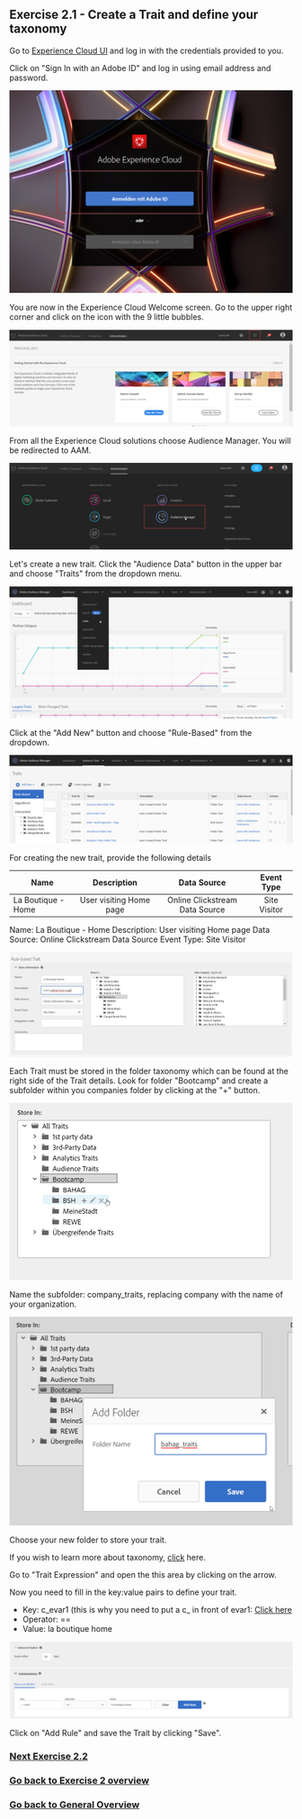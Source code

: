 ## Exercise 2.1 - Create a Trait and define your taxonomy

Go to [Experience Cloud UI](https://experiencecloud.adobe.com) and log in with the credentials provided to you. 

Click on "Sign In with an Adobe ID" and log in using email address and password.

![Data Ingestion](./images/login.png)

You are now in the Experience Cloud Welcome screen. Go to the upper right corner and click on the icon with the 9 little bubbles.

![Data Ingestion](./images/welcome.png)

From all the Experience Cloud solutions choose Audience Manager. You will be redirected to AAM.

![Data Ingestion](./images/aam-icon.png)

Let's create a new trait. Click the "Audience Data" button in the upper bar and choose "Traits" from the dropdown menu.

![Data Ingestion](./images/traits1.png)

Click at the "Add New" button and choose "Rule-Based" from the dropdown. 

![Data Ingestion](./images/traits2.png)

For creating the new trait, provide the following details


| Name              | Description     | Data Source  | Event Type |
| ----------------- |:-------------:| :-----------------:| :--------:|
| La Boutique - Home         | User visiting Home page          | Online Clickstream Data Source         | Site Visitor     |


Name: La Boutique - Home
Description: User visiting Home page
Data Source: Online Clickstream Data Source
Event Type: Site Visitor

![Data Ingestion](./images/traits3.png)

Each Trait must be stored in the folder taxonomy which can be found at the right side of the Trait details. Look for folder "Bootcamp" and create a subfolder within you companies folder by clicking at the "+" button. 

![Data Ingestion](./images/traits4.png)

Name the subfolder: company_traits, replacing company with the name of your organization.

![Data Ingestion](./images/traits5.1.png)

Choose your new folder to store your trait.

If you wish to learn more about taxonomy, [click](https://marketing.adobe.com/resources/help/en_US/aam/c_common_taxonomy_about.html)  here.

Go to "Trait Expression" and open the this area by clicking on the arrow.

Now you need to fill in the key:value pairs to define your trait.

- Key: c_evar1 (this is why you need to put a c_ in front of evar1: [Click here](https://marketing.adobe.com/resources/help/en_US/aam/r_tb_variable_prefixes.html) 
- Operator: == 
- Value: la boutique home

![Data Ingestion](./images/traits5.2.png)

Click on "Add Rule" and save the Trait by clicking "Save".

### [Next Exercise 2.2](./ex2.md)
### [Go back to Exercise 2 overview](./README.md)
### [Go back to General Overview](../README.md)

